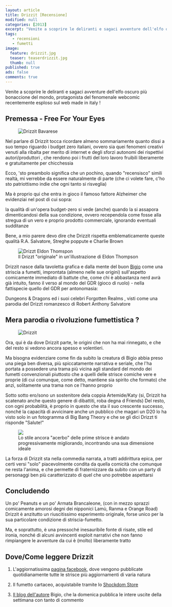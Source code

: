```yaml
---
layout: article
title: Drizzit [Recensione]
modified: null
categories: [2013]
excerpt: "Venite a scoprire le deliranti e sagaci avventure dell'elfo oscuro più bonaccione del mondo..."
tags: 
   - recensioni
   - fumetti
image: 
  feature: drizzit.jpg
  teaser: teaserdrizzit.jpg
  thumb: null
published: true
ads: false
comments: true
---
```

Venite a scoprire le deliranti e sagaci avventure dell'elfo oscuro più bonaccione del mondo, protagonista del fenomenale webcomic recentemente esploso sul web made in italy !

## Premessa - Free For Your Eyes

<figure>
	<img src="http://2.bp.blogspot.com/-DyUGTCrMvhY/UIBW5WH4zuI/AAAAAAAAEF0/if02JmpIgL0/s320/Drizzit_Bavarese.jpg" alt="Drizzit Bavarese">
</figure>

Nel parlare di Drizzit tocca ricordare almeno sommariamente quanto dissi a suo tempo riguardo i budget zero italiani, ovvero sia quei fenomeni creativi venuti alla ribalta per merito di internet e degli sforzi autonomi dei rispettivi autori/produttori , che rendono poi i frutti del loro lavoro fruibili liberamente e gratuitamente per chicchessia

Ecco, 'sto preambolo significa che un pochino, quando "recensisco" simili realtà, mi verrebbe da essere naturalmente di parte (che ci volete fare, c'ho sto patriottismo indie che ogni tanto si risveglia)

Ma è proprio qui che entra in gioco il famoso fattore Alzheimer che evidenziai nel post di cui sopra:

la qualità di un'opera budget-zero si vede (anche) quando la si assapora dimenticandosi della sua condizione, ovvero recependola come fosse alla stregua di un vero e proprio prodotto commerciale, ignorando eventuali sudditanze

Bene, a mio parere devo dire che Drizzit rispetta emblematicamente queste qualità
R.A. Salvatore, Streghe poppute e Charlie Brown

<figure>
	<img src="http://www.eldonthompson.com/images/Fav-Drizzt.gif" alt="Drizzt Eldon Thomspon">
	<figcaption>Il Drizzt "originale" in un'illustrazione di Eldon Thompson</figcaption>
</figure>

Drizzit nasce dalla tavoletta grafica e dalla mente del buon [Bigio](http://pauldeggan.blogspot.it/) come una striscia a fumetti, improntata (almeno nelle sue origini) sull'aspetto comicamente immediato di battute che, come chi è abbastanza nerd avrà già intuito, fanno il verso al mondo del GDR (gioco di ruolo) - nella fattispecie quello del GDR per antonomasia:

Dungeons & Dragons ed i suoi celebri Forgotten Realms , visti come una parodia del Drizzt romanzesco di Robert Anthony Salvatore

## Mera parodia o rivoluzione fumettistica ?

<figure>
	<img src="http://3.bp.blogspot.com/-Z8TWBIGuksg/UQk10fpZrAI/AAAAAAAAFD0/XPbcY4Ji8I8/s320/Drizzit_600_party.jpg" alt="Drizzit">
</figure>

Ora, qui è da dove Drizzit parte, le origini che non ha mai rinnegato, e che del resto si vedono ancora spesso e volentieri.

Ma bisogna evidenziare come fin da subito la creatura di Bigio abbia preso una piega ben diversa, più spiccatamente narrativa e seriale,  che l'ha portata a possedere una trama più vicina agli standard del mondo dei fumetti convenzionali piuttosto che a quelli delle strisce comiche vere e proprie (di cui comunque, come detto, mantiene sia spirito che formato) che anzi, solitamente una trama non ce l'hanno proprio

Sotto sotto ero/sono un sostenitore dela coppia Artemide/Katy
(si, Drizzit ha scatenato anche questo genere di dibattiti, roba degna d Friends)
Del resto, con ogni probabilità, è proprio in questo che sta il suo crescente successo, nonché la capacità di avvicinare anche un pubblico che magari un D20 lo ha visto solo in un fotogramma di Big Bang Theory e che se gli dici Drizzt ti risponde "Salute!"

<figure>
	<img src="http://2.bp.blogspot.com/-35xuaEiVOF0/ThQ-nwKAVrI/AAAAAAAAB20/4azBsAM62LI/s400/drizzit_084_2011.jpg">
	<figcaption>Lo stile ancora "acerbo" delle prime strisce è andato progressivamente migliorando, incontrando una sua dimensione ideale</figcaption>
</figure>

La forza di Drizzit sta nella commedia narrata, a tratti addirittura epica, per certi versi "solo" piacevolmente condita da quella comicità che comunque ne resta l'anima, e che permette di fraternizzare da subito con un party di personaggi ben più caratterizzato di quel che uno potrebbe aspettarsi

## Concludendo

Un po' Peanuts e un po' Armata Brancaleone, (con in mezzo sprazzi comicamente amorosi degni dei nipponici Lamù, Ranma e Orange Road) Drizzit è anzitutto un riuscitissimo esperimento originale, forse unico per la sua particolare condizione di striscia-fumetto.

Ma, e soprattutto, è una pressoché inesauribile fonte di risate, stile ed ironia, nonché di alcuni avvincenti exploit narrativi che non fanno rimpiangere le avventure da cui è (molto) liberamente tratto

## Dove/Come leggere Drizzit

1. L'aggiornatissima [pagina facebook](https://www.facebook.com/Drizzit.by.Bigio), dove vengono pubblicate quotidianamente tutte le strisce più aggiornamenti di varia natura

2. Il fumetto cartaceo, acquistabile tramite lo [Shockdom Store](http://store.shockdom.com/108-drizzit-1-it-9788896275030.html)

3. [Il blog dell'autore](http://pauldeggan.blogspot.it/) Bigio, che la domenica pubblica le intere uscite della settimana con tanto di commento  